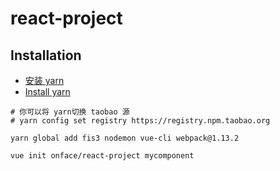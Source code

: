 # react-project

## Installation

- [安装 yarn](https://yarnpkg.com/zh-Hans/docs/install)
- [Install yarn](https://yarnpkg.com/en/docs/install)

```shell
# 你可以将 yarn切换 taobao 源
# yarn config set registry https://registry.npm.taobao.org

yarn global add fis3 nodemon vue-cli webpack@1.13.2
```

```shell
vue init onface/react-project mycomponent
```
